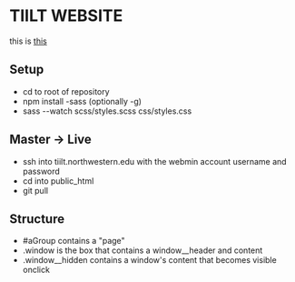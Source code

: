 # TIILT WEBSITE

this is [this](https://tiilt.northwestern.edu/)

## Setup

- cd to root of repository
- npm install -sass (optionally -g)
- sass --watch scss/styles.scss css/styles.css

## Master -> Live

- ssh into tiilt.northwestern.edu with the webmin account username and password
- cd into public_html
- git pull

## Structure

- #aGroup contains a "page"
- .window is the box that contains a window\_\_header and content
- .window\_\_hidden contains a window's content that becomes visible onclick
